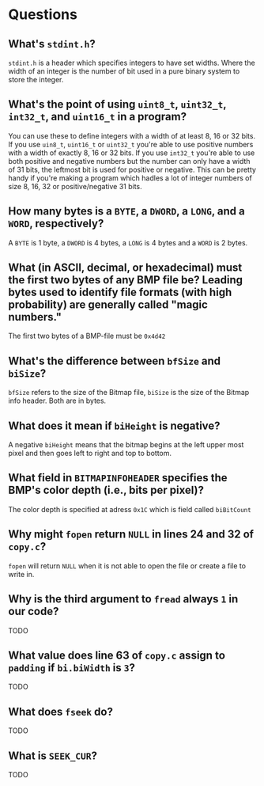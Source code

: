 # Questions

## What's `stdint.h`?

`stdint.h` is a header which specifies integers to have set widths.
Where the width of an integer is the number of bit used in a pure binary system to store the integer.

## What's the point of using `uint8_t`, `uint32_t`, `int32_t`, and `uint16_t` in a program?

You can use these to define integers with a width of at least 8, 16 or 32 bits.
If you use `uin8_t`, `uint16_t` or `uint32_t` you're able to use positive numbers with a width of exactly 8, 16 or 32 bits.
If you use `int32_t` you're able to use both positive and negative numbers but the number can only have a width of 31 bits,
        the leftmost bit is used for positive or negative.
This can be pretty handy if you're making a program which hadles a lot of integer numbers of size 8, 16, 32 or positive/negative 31 bits.

## How many bytes is a `BYTE`, a `DWORD`, a `LONG`, and a `WORD`, respectively?

A `BYTE` is 1 byte, a `DWORD` is 4 bytes, a `LONG` is 4 bytes and a `WORD` is 2 bytes.

## What (in ASCII, decimal, or hexadecimal) must the first two bytes of any BMP file be? Leading bytes used to identify file formats (with high probability) are generally called "magic numbers."

The first two bytes of a BMP-file must be `0x4d42`

## What's the difference between `bfSize` and `biSize`?

`bfSize` refers to the size of the Bitmap file, `biSize` is the size of the Bitmap info header. Both are in bytes.

## What does it mean if `biHeight` is negative?

A negative `biHeight` means that the bitmap begins at the left upper most pixel and then goes left to right and top to bottom.

## What field in `BITMAPINFOHEADER` specifies the BMP's color depth (i.e., bits per pixel)?

The color depth is specified at adress `0x1C` which is field called `biBitCount`

## Why might `fopen` return `NULL` in lines 24 and 32 of `copy.c`?

`fopen` will return `NULL` when it is not able to open the file or create a file to write in.

## Why is the third argument to `fread` always `1` in our code?

TODO

## What value does line 63 of `copy.c` assign to `padding` if `bi.biWidth` is `3`?

TODO

## What does `fseek` do?

TODO

## What is `SEEK_CUR`?

TODO
